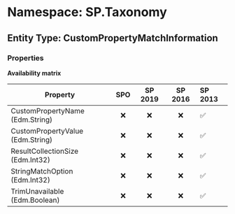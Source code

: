 # Namespace: SP.Taxonomy

## Entity Type: CustomPropertyMatchInformation

### Properties

**Availability matrix**

Property | SPO | SP 2019 | SP 2016 | SP 2013
----------|:---:|:-------:|:-------:|:-------
CustomPropertyName (Edm.String) | ❌ | ❌ | ❌ | ✅
CustomPropertyValue (Edm.String) | ❌ | ❌ | ❌ | ✅
ResultCollectionSize (Edm.Int32) | ❌ | ❌ | ❌ | ✅
StringMatchOption (Edm.Int32) | ❌ | ❌ | ❌ | ✅
TrimUnavailable (Edm.Boolean) | ❌ | ❌ | ❌ | ✅

